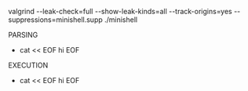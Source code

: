 valgrind --leak-check=full --show-leak-kinds=all --track-origins=yes --suppressions=minishell.supp ./minishell

PARSING
- cat << EOF
hi 
EOF

EXECUTION
- cat << EOF
hi 
EOF